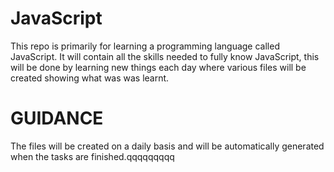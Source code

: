 # JavaScript
This repo is primarily for learning a programming language called JavaScript. It will contain all the skills needed to fully know JavaScript, this will be done by learning new things each day where various files will be created showing what was was learnt.

# GUIDANCE
The files will be created on a daily basis and will be automatically generated when the tasks are finished.qqqqqqqqq